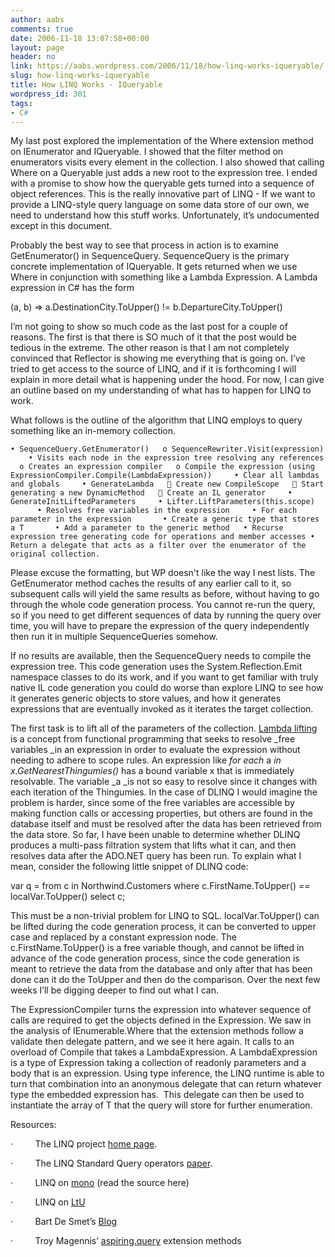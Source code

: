 ```yaml
---
author: aabs
comments: true
date: 2006-11-18 13:07:58+00:00
layout: page
header: no
link: https://aabs.wordpress.com/2006/11/18/how-linq-works-iqueryable/
slug: how-linq-works-iqueryable
title: How LINQ Works - IQueryable
wordpress_id: 301
tags:
- C#
---
```





My last post explored the implementation of the Where extension method on IEnumerator and IQueryable. I showed that the filter method on enumerators visits every element in the collection. I also showed that calling Where on a Queryable just adds a new root to the expression tree. I ended with a promise to show how the queryable gets turned into a sequence of object references. This is the really innovative part of LINQ - If we want to provide a LINQ-style query language on some data store of our own, we need to understand how this stuff works. Unfortunately, it’s undocumented except in this document.




Probably the best way to see that process in action is to examine GetEnumerator() in SequenceQuery. SequenceQuery is the primary concrete implementation of IQueryable. It gets returned when we use Where in conjunction with something like a Lambda Expression. A Lambda expression in C# has the form




(a, b) => a.DestinationCity.ToUpper() != b.DepartureCity.ToUpper() 


I’m not going to show so much code as the last post for a couple of reasons. The first is that there is SO much of it that the post would be tedious in the extreme. The other reason is that I am not completely convinced that Reflector is showing me everything that is going on. I’ve tried to get access to the source of LINQ, and if it is forthcoming I will explain in more detail what is happening under the hood. For now, I can give an outline based on my understanding of what has to happen for LINQ to work.


What follows is the outline of the algorithm that LINQ employs to query something like an in-memory collection.


`• SequenceQuery.GetEnumerator()
  o SequenceRewriter.Visit(expression)
    • Visits each node in the expression tree resolving any references
  o Creates an expression compiler
  o Compile the expression (using ExpressionCompiler.Compile(LambdaExpression))
    • Clear all lambdas and globals
    • GenerateLambda
   Create new CompileScope
   Start generating a new DynamicMethod
   Create an IL generator
    • GenerateInitLiftedParameters
    • Lifter.LiftParameters(this.scope)
      • Resolves free variables in the expression
    • For each parameter in the expression
      • Create a generic type that stores a T
      • Add a parameter to the generic method
  • Recurse expression tree generating code for operations and member accesses
• Return a delegate that acts as a filter over the enumerator of the original collection.`


Please excuse the formatting, but WP doesn't like the way I nest lists. The GetEnumerator method caches the results of any earlier call to it, so subsequent calls will yield the same results as before, without having to go through the whole code generation process. You cannot re-run the query, so if you need to get different sequences of data by running the query over time, you will have to prepare the expression of the query independently then run it in multiple SequenceQueries somehow. 




If no results are available, then the SequenceQuery needs to compile the expression tree. This code generation uses the System.Reflection.Emit namespace classes to do its work, and if you want to get familiar with truly native IL code generation you could do worse than explore LINQ to see how it generates generic objects to store values, and how it generates expressions that are eventually invoked as it iterates the target collection.




The first task is to lift all of the parameters of the collection. [Lambda lifting](http://en.wikipedia.org/wiki/Lambda_Lifting) is a concept from functional programming that seeks to resolve _free variables _in an expression in order to evaluate the expression without needing to adhere to scope rules. An expression like _for each_ a _in x.GetNearestThingumies()_ has a bound variable x that is immediately resolvable. The variable _a _is not so easy to resolve since it changes with each iteration of the Thingumies. In the case of DLINQ I would imagine the problem is harder, since some of the free variables are accessible by making function calls or accessing properties, but others are found in the database itself and must be resolved after the data has been retrieved from the data store. So far, I have been unable to determine whether DLINQ produces a multi-pass filtration system that lifts what it can, and then resolves data after the ADO.NET query has been run. To explain what I mean, consider the following little snippet of DLINQ code:




var q = from c in Northwind.Customers where c.FirstName.ToUpper() == localVar.ToUpper() select c;




This must be a non-trivial problem for LINQ to SQL. localVar.ToUpper() can be lifted during the code generation process, it can be converted to upper case and replaced by a constant expression node. The c.FirstName.ToUpper() is a free variable though, and cannot be lifted in advance of the code generation process, since the code generation is meant to retrieve the data from the database and only after that has been done can it do the ToUpper and then do the comparison. Over the next few weeks I’ll be digging deeper to find out what I can.




The ExpressionCompiler turns the expression into whatever sequence of calls are required to get the objects defined in the Expression. We saw in the analysis of IEnumerable.Where that the extension methods follow a validate then delegate pattern, and we see it here again. It calls to an overload of Compile that takes a LambdaExpression. A LambdaExpression is a type of Expression taking a collection of readonly parameters and a body that is an expression. Using type inference, the LINQ runtime is able to turn that combination into an anonymous delegate that can return whatever type the embedded expression has.  This delegate can then be used to instantiate the array of T that the query will store for further enumeration.




Resources:




·         The LINQ project [home page](http://msdn.microsoft.com/data/ref/linq/).




·         The LINQ Standard Query operators [paper](http://download.microsoft.com/download/5/8/6/5868081c-68aa-40de-9a45-a3803d8134b8/Standard_Query_Operators.doc).




·         LINQ on [mono](http://www.go-mono.com/archive/1.1.14/) (read the source here)




·         LINQ on [LtU](http://lambda-the-ultimate.org/node/1253)




·         Bart De Smet’s [Blog](http://community.bartdesmet.net/blogs/bart/archive/2006/07/04/4115.aspx)




·         Troy Magennis’ [aspiring.query](http://aspiring-technology.com/blogs/troym/archive/2006/10/06/24.aspx) extension methods
